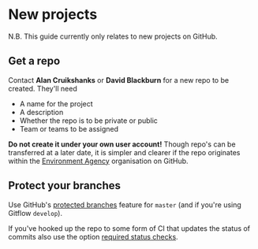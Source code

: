 # New projects

N.B. This guide currently only relates to new projects on GitHub.

## Get a repo

Contact **Alan Cruikshanks** or **David Blackburn** for a new repo to be created. They'll need

- A name for the project
- A description
- Whether the repo is to be private or public
- Team or teams to be assigned

**Do not create it under your own user account!** Though repo's can be transferred at a later date, it is simpler and clearer if the repo originates within the [Environment Agency](https://github.com/EnvironmentAgency) organisation on GitHub.

## Protect your branches

Use GitHub's [protected branches](https://help.github.com/articles/about-protected-branches/) feature for `master` (and if you're using Gitflow `develop`).

If you've hooked up the repo to some form of CI that updates the status of commits also use the option [required status checks](https://help.github.com/articles/about-required-status-checks/).
